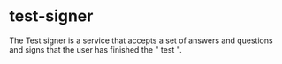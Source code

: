 # test-signer
The Test signer is a service that accepts a set of answers and questions and signs that the user has finished the " test ".
